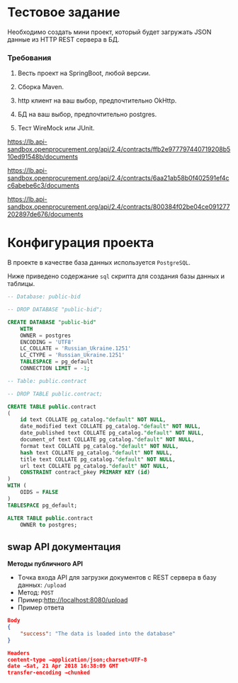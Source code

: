 # Тестовое задание
Необходимо создать мини проект, который будет загружать JSON данные из HTTP REST сервера в БД.
### Требования

1. Весть проект на SpringBoot, любой версии.

2. Сборка Maven.

3. http клиент на ваш выбор, предпочтительно OkHttp.

4. БД на ваш выбор, предпочтительно postgres.

5. Тест WireMock или JUnit.

<https://lb.api-sandbox.openprocurement.org/api/2.4/contracts/ffb2e977797440719208b510ed91548b/documents>

<https://lb.api-sandbox.openprocurement.org/api/2.4/contracts/6aa21ab58b0f402591ef4cc6abebe6c3/documents>

<https://lb.api-sandbox.openprocurement.org/api/2.4/contracts/800384f02be04ce091277202897de676/documents>

# Конфигурация проекта

В проекте в качестве база данных используется ```PostgreSQL```.

Ниже приведено содержание ```sql``` скрипта для создания базы данных и таблицы.

```SQL
-- Database: public-bid

-- DROP DATABASE "public-bid";

CREATE DATABASE "public-bid"
    WITH 
    OWNER = postgres
    ENCODING = 'UTF8'
    LC_COLLATE = 'Russian_Ukraine.1251'
    LC_CTYPE = 'Russian_Ukraine.1251'
    TABLESPACE = pg_default
    CONNECTION LIMIT = -1;
```

```SQL
-- Table: public.contract

-- DROP TABLE public.contract;

CREATE TABLE public.contract
(
    id text COLLATE pg_catalog."default" NOT NULL,
    date_modified text COLLATE pg_catalog."default" NOT NULL,
    date_published text COLLATE pg_catalog."default" NOT NULL,
    document_of text COLLATE pg_catalog."default" NOT NULL,
    format text COLLATE pg_catalog."default" NOT NULL,
    hash text COLLATE pg_catalog."default" NOT NULL,
    title text COLLATE pg_catalog."default" NOT NULL,
    url text COLLATE pg_catalog."default" NOT NULL,
    CONSTRAINT contract_pkey PRIMARY KEY (id)
)
WITH (
    OIDS = FALSE
)
TABLESPACE pg_default;

ALTER TABLE public.contract
    OWNER to postgres;
```

## swap API документация

**Методы публичного API**

+ Tочка входа API для загрузки документов с REST сервера в базу данных: ```/upload```
+ Метод: ```POST```
+ Пример:<http://localhost:8080/upload>
+ Пример ответа

```JSON
Body
{
    "success": "The data is loaded into the database"
}
```

```JSON
Headers
content-type →application/json;charset=UTF-8
date →Sat, 21 Apr 2018 16:38:09 GMT
transfer-encoding →chunked
```
